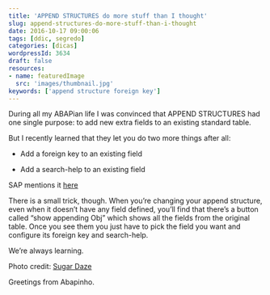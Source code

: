 ```yaml
---
title: 'APPEND STRUCTURES do more stuff than I thought'
slug: append-structures-do-more-stuff-than-i-thought
date: 2016-10-17 09:00:06
tags: [ddic, segredo]
categories: [dicas]
wordpressId: 3634
draft: false
resources:
- name: featuredImage
  src: 'images/thumbnail.jpg'
keywords: ['append structure foreign key']
---
```

During all my ABAPian life I was convinced that APPEND STRUCTURES had one single purpose: to add new extra fields to an existing standard table.

But I recently learned that they let you do two more things after all:

<!--more-->

  * Add a foreign key to an existing field

  * Add a search-help to an existing field

SAP mentions it [here][1]

There is a small trick, though. When you’re changing your append structure, even when it doesn’t have any field defined, you’ll find that there’s a button called “show appending Obj” which shows all the fields from the original table. Once you see them you just have to pick the field you want and configure its foreign key and search-help.

We’re always learning.

Photo credit: [Sugar Daze][2]

Greetings from Abapinho.

   [1]: https://help.sap.com/saphelp_nw73/helpdata/en/cf/21ebc9446011d189700000e8322d00/content.htm
   [2]: https://www.flickr.com/photos/catbeurnier/3114941639/
